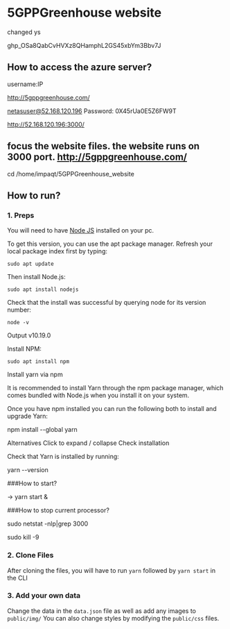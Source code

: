 # 5GPPGreenhouse website

changed ys


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

## How to access the azure server?
username:IP

http://5gppgreenhouse.com/

netasuser@52.168.120.196
Password: 0X45rUa0E5Z6FW9T

http://52.168.120.196:3000/
## focus the website files. the website runs on 3000 port. http://5gppgreenhouse.com/
cd /home/impaqt/5GPPGreenhouse_website

## How to run?
### 1. Preps
You will need to have <a href="https://nodejs.org/">Node JS</a> installed on your pc. 

To get this version, you can use the apt package manager. Refresh your local package index first by typing:



    sudo apt update
    
    

Then install Node.js:



    sudo apt install nodejs
    
    

Check that the install was successful by querying node for its version number:



    node -v
    
    



Output
v10.19.0


Install NPM:


    sudo apt install npm
    
    

Install yarn via npm

It is recommended to install Yarn through the npm package manager, which comes bundled with Node.js when you install it on your system.

Once you have npm installed you can run the following both to install and upgrade Yarn:

npm install --global yarn

Alternatives
Click to expand / collapse
Check installation

Check that Yarn is installed by running:

yarn --version

 ###How to start? 
 
-> yarn start &

###How to stop current processor?




sudo netstat -nlp|grep 3000

sudo kill -9 <PID>



### 2. Clone Files
After cloning the files, you will have to run ```yarn``` followed by ```yarn start``` in the CLI
### 3. Add your own data 
Change the data in the ```data.json``` file as well as add any images to ```public/img/```
You can also change styles by modifying the ```public/css``` files.


